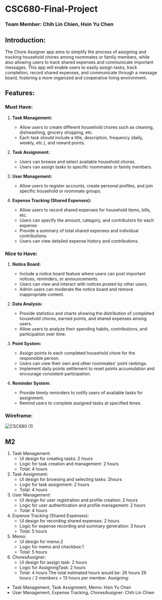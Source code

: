 # CSC680-Final-Project
### Team Member: Chih Lin Chien, Hsin Yu Chen
## Introduction:
The Chore Assigner app aims to simplify the process of assigning and tracking household chores among roommates or family members, while also allowing users to track shared expenses and communicate important messages. This app will enable users to easily assign tasks, track completion, record shared expenses, and communicate through a message board, fostering a more organized and cooperative living environment.

## Features:

### Must Have:
1. **Task Management:**
   - Allow users to create different household chores such as cleaning, dishwashing, grocery shopping, etc.
   - Each task should include a title, description, frequency (daily, weekly, etc.), and reward points.

2. **Task Assignment:**
   - Users can browse and select available household chores.
   - Users can assign tasks to specific roommates or family members.

3. **User Management:**
   - Allow users to register accounts, create personal profiles, and join specific household or roommate groups.

4. **Expense Tracking (Shared Expenses):**
   - Allow users to record shared expenses for household items, bills, etc.
   - Users can specify the amount, category, and contributors for each expense.
   - Provide a summary of total shared expenses and individual contributions.
   - Users can view detailed expense history and contributions.

### Nice to Have:
1. **Notice Board:**
   - Include a notice board feature where users can post important notices, reminders, or announcements.
   - Users can view and interact with notices posted by other users.
   - Admin users can moderate the notice board and remove inappropriate content.

2. **Data Analysis:**
   - Provide statistics and charts showing the distribution of completed household chores, earned points, and shared expenses among users.
   - Allow users to analyze their spending habits, contributions, and participation over time.

3. **Point System:**
   - Assign points to each completed household chore for the responsible person.
   - Users can view their own and other roommates' point rankings.
   - Implement daily points settlement to reset points accumulation and encourage consistent participation.

4. **Reminder System:**
   - Provide timely reminders to notify users of available tasks for assignment.
   - Remind users to complete assigned tasks at specified times.
  
### Wireframe:
![CSC680 (1)](https://github.com/brianjien/CSC680-Final-Project/assets/62172612/0d19998a-b267-424b-8f74-9c0fc40011ea)


## M2
1. Task Management:
    * UI design for creating tasks: 2 hours
    * Logic for task creation and management: 2 hours
    * Total: 4 hours
2. Task Assignment:
    * UI design for browsing and selecting tasks: 2hours
    * Logic for task assignment: 2 hours
    * Total: 4 hours
3. User Management:
    * UI design for user registration and profile creation: 2 hours
    * Logic for user authentication and profile management: 2 hours
    * Total: 4 hours
4. Expense Tracking (Shared Expenses):
    * UI design for recording shared expenses: 2 hours
    * Logic for expense recording and summary generation: 3 hours
    * Total: 5 hours
5. Memo:
    * UI design for memo:2
    * Logic for memo and checkbox:1
    * Total: 5 hours
6. ChoresAssigner:
    * UI design for assign task: 2 hours
    * Logic for AssigningTask: 2 hours
    * Total: 4 hours
The total estimated hours would be: 26 hours
26 hours / 2 members = 13 hours per member.
Assigning:
* Task Management, Task Assignment, Memo: Hsin Yu Chen
* User Management, Expense Tracking, ChoresAssigner: Chih Lin Chien

